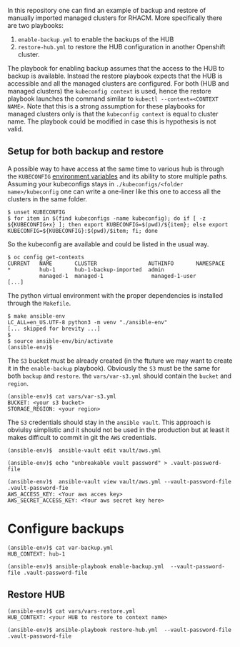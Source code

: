 In this repository one can find an example of backup and restore of manually imported managed clusters for RHACM. More specifically there are two playbooks:
1. `enable-backup.yml` to enable the backups of the HUB
2. `restore-hub.yml` to restore the HUB configuration in another Openshift cluster.

The playbook for enabling backup assumes that the access to the HUB to backup is available. 
 Instead the restore playbook expects that the HUB is accessible and all the managed clusters are configured. For both (HUB and managed clusters) the `kubeconfig context` is used, hence the restore playbook launches the command similar to `kubectl --context=<CONTEXT NAME>`. Note that this is a strong assumption for these playbooks for managed clusters only is that the `kubeconfig context` is equal to cluster name. The playbook could be modified in case this is hypothesis is not valid.


## Setup for both backup and restore
A possible way to have access at the same time to various hub is through the `KUBECONFIG` [environment variables](https://kubernetes.io/docs/tasks/access-application-cluster/configure-access-multiple-clusters/#linux-1) and its ability to store multiple paths. 
Assuming your kubeconfigs stays in `./kubeconfigs/<folder name>/kubeconfig`  one can write a one-liner like this one to access all the clusters in the same folder.

```shell
$ unset KUBECONFIG
$ for item in $(find kubeconfigs -name kubeconfig); do if [ -z ${KUBECONFIG+x} ]; then export KUBECONFIG=$(pwd)/${item}; else export KUBECONFIG=${KUBECONFIG}:$(pwd)/$item; fi; done
```

So the kubeconfig are available and could be listed in the usual way.

```shell
$ oc config get-contexts
CURRENT   NAME       CLUSTER                AUTHINFO       NAMESPACE 
*         hub-1      hub-1-backup-imported  admin
          managed-1  managed-1               managed-1-user
[...]
```

The python virtual environment with the proper dependencies is installed through the `Makefile`.


```shell
$ make ansible-env
LC_ALL=en_US.UTF-8 python3 -m venv "./ansible-env"
[... skipped for brevity ...]
$
$ source ansible-env/bin/activate
(ansible-env)$
```

The `S3` bucket must be already created (in the ftuture we may want to create it in the `enable-backup` playbook).
Obviously the `S3` must be the same for both `backup` and `restore`. the `vars/var-s3.yml` should contain the `bucket` and `region`.


```shell
(ansible-env)$ cat vars/var-s3.yml
BUCKET: <your s3 bucket>
STORAGE_REGION: <your region>
```

The `S3` credentials should stay in the `ansible vault`. This approach is obviulsy simplistic and it should not be used in the production but at least it makes difficult to commit in git the `AWS` credentials.

```shell
(ansible-env)$  ansible-vault edit vault/aws.yml
```

```shell
(ansible-env)$ echo "unbreakable vault password" > .vault-password-file
```

```shell
(ansible-env)$  ansible-vault view vault/aws.yml --vault-password-file .vault-password-fie 
AWS_ACCESS_KEY: <Your aws acces key>
AWS_SECRET_ACCESS_KEY: <Your aws secret key here>
```


# Configure backups


```shell
(ansible-env)$ cat var-backup.yml
HUB_CONTEXT: hub-1
```


```shell
(ansible-env)$ ansible-playbook enable-backup.yml  --vault-password-file .vault-password-file 
```

## Restore HUB


```shell
(ansible-env)$ cat vars/vars-restore.yml
HUB_CONTEXT: <your HUB to restore to context name>
```


```shell
(ansible-env)$ ansible-playbook restore-hub.yml  --vault-password-file .vault-password-file 
```
